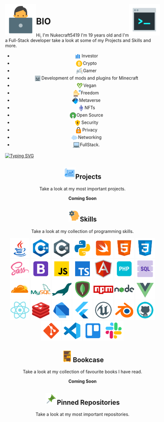<img align='left' src='https://raw.githubusercontent.com/Nukecraft5419/Nukecraft5419/main/logo/working-with-a-laptop.png' width='20%'>
<img align='right' src='https://raw.githubusercontent.com/Nukecraft5419/Nukecraft5419/main/logo/console.png' width='20%'>

# BIO

Hi, I'm Nukecraft5419 I'm 19 years old and I'm a Full-Stack developer take a look at some of my Projects and Skills and more.

<ul align="center">
<li><span style = 'line-height: 20px'>
  <img src = 'https://raw.githubusercontent.com/Nukecraft5419/Nukecraft5419/main/skills/analytics.png' height='24px' style='vertical-align: middle' />Investor
</span></li>
<li><span style = 'line-height: 20px'>
  <img src = 'https://raw.githubusercontent.com/Nukecraft5419/Nukecraft5419/main/skills/bitcoin.png' height='24px' style='vertical-align: middle' />Crypto</span></li>
<li><span style = 'line-height: 20px'>
  <img src = 'https://raw.githubusercontent.com/Nukecraft5419/Nukecraft5419/main/skills/game-controller.png' height='24px' style='vertical-align: middle'/>Gamer
</span></li>
<li><span style = 'line-height: 20px'>
  <img src = 'https://raw.githubusercontent.com/Nukecraft5419/Nukecraft5419/main/skills/minecraft-skeleton.png' height='24px' style='vertical-align: middle' />Development of mods and plugins for Minecraft
</span></li>
<li><span style = 'line-height: 20px'>
  <img src='https://raw.githubusercontent.com/Nukecraft5419/Nukecraft5419/main/skills/vegan-symbol.png' height='24px' style='vertical-align: middle'/>Vegan
</span></li>
<li><span style = 'line-height: 20px'>
  <img src='https://raw.githubusercontent.com/Nukecraft5419/Nukecraft5419/main/skills/freedom.png' height='24px' style='vertical-align: middle'/>Freedom
</span></li>
<li><span style = 'line-height: 20px'>
  <img src='https://raw.githubusercontent.com/Nukecraft5419/Nukecraft5419/main/skills/blockchain-new-logo.png' height='24px' style='vertical-align: middle'/>Metaverse
</span></li>
<li><span style = 'line-height: 20px'>
  <img src='https://raw.githubusercontent.com/Nukecraft5419/Nukecraft5419/main/skills/ethereum.png' height='24px' style='vertical-align: middle'/>NFTs
</span></li>
<li><span style = 'line-height: 20px'>
  <img src='https://raw.githubusercontent.com/Nukecraft5419/Nukecraft5419/main/skills/open-source.png' height='24px' style='vertical-align: middle'/>Open Source
</span>
</li>
<li><span style = 'line-height: 20px'>
  <img src='https://raw.githubusercontent.com/Nukecraft5419/Nukecraft5419/main/skills/security-lock.png' height='24px' style='vertical-align: middle'/>Security
</span></li>
<li><span style = 'line-height: 20px'>
  <img src='https://raw.githubusercontent.com/Nukecraft5419/Nukecraft5419/main/skills/privacy.png' height='24px' style='vertical-align: middle'/>Privacy
</span></li>
<li><span style = 'line-height: 20px'>
<img src='https://raw.githubusercontent.com/Nukecraft5419/Nukecraft5419/main/skills/cloud.png' height='24px' style='vertical-align: middle'/>Networking
</span></li>
<li><span style = 'line-height: 20px'>
  <img src='https://raw.githubusercontent.com/Nukecraft5419/Nukecraft5419/main/skills/laptop.png' height='24px' style='vertical-align: middle'/>FullStack.
</span></li>
</ul>

[![Typing SVG](https://readme-typing-svg.herokuapp.com?size=24&duration=6000&color=55A630&center=true&vCenter=true&width=820&height=120&lines=Coding+for+a+better+and+free+future+for+all.+%F0%9F%92%BB)](https://git.io/typing-svg)

<h2 align="center"><img src='https://raw.githubusercontent.com/Nukecraft5419/Nukecraft5419/main/skills/project.png' height='38px'/>Projects</h2>
<p align="center">Take a look at my most important projects.</p>
<p align="center"><b>Coming Soon</b></p>

<h2 align="center"><img src='https://raw.githubusercontent.com/Nukecraft5419/Nukecraft5419/main/skills/development-skill.png' height='38px'/>Skills</h2>
<p align="center">Take a look at my collection of programming skills.</p>

<p align="center">
<img src='https://raw.githubusercontent.com/Nukecraft5419/Nukecraft5419/main/skills/java.png' height='64px'/>
<img src='https://raw.githubusercontent.com/Nukecraft5419/Nukecraft5419/main/skills/c++.png' height='64px'/>
<img src='https://raw.githubusercontent.com/Nukecraft5419/Nukecraft5419/main/skills/c-sharp.png' height='64px'/>
<img src='https://raw.githubusercontent.com/Nukecraft5419/Nukecraft5419/main/skills/python.png' height='64px'/>
<img src='https://raw.githubusercontent.com/Nukecraft5419/Nukecraft5419/main/skills/swift.png' height='64px'/>
<img src='https://raw.githubusercontent.com/Nukecraft5419/Nukecraft5419/main/skills/html.png' height='64px'/>
<img src='https://raw.githubusercontent.com/Nukecraft5419/Nukecraft5419/main/skills/css3.png' height='64px'/>
<img src='https://raw.githubusercontent.com/Nukecraft5419/Nukecraft5419/main/skills/sass.png' height='64px'/>
<img src='https://raw.githubusercontent.com/Nukecraft5419/Nukecraft5419/main/skills/bootstrap.png' height='64px'/>
<img src='https://raw.githubusercontent.com/Nukecraft5419/Nukecraft5419/main/skills/javascript.png' height='64px'/>
<img src='https://raw.githubusercontent.com/Nukecraft5419/Nukecraft5419/main/skills/typescript.png' height='64px'/>
<img src='https://raw.githubusercontent.com/Nukecraft5419/Nukecraft5419/main/skills/angularjs.png' height='64px'/>
<img src='https://raw.githubusercontent.com/Nukecraft5419/Nukecraft5419/main/skills/php.png' height='64px'/>
<img src='https://raw.githubusercontent.com/Nukecraft5419/Nukecraft5419/main/skills/sql.png' height='64px'/>
<img src='https://raw.githubusercontent.com/Nukecraft5419/Nukecraft5419/main/skills/cloudflare.png' height='64px'/>
<img src='https://raw.githubusercontent.com/Nukecraft5419/Nukecraft5419/main/skills/mysql.png' height='64px'/>
<img src='https://raw.githubusercontent.com/Nukecraft5419/Nukecraft5419/main/skills/mariadb.png' height='64px'/>
<img src='https://raw.githubusercontent.com/Nukecraft5419/Nukecraft5419/main/skills/mongodb.png' height='64px'/>
<img src='https://raw.githubusercontent.com/Nukecraft5419/Nukecraft5419/main/skills/npm.png' height='64px'/>
<img src='https://raw.githubusercontent.com/Nukecraft5419/Nukecraft5419/main/skills/nodejs.png' height='64px'/>
<img src='https://raw.githubusercontent.com/Nukecraft5419/Nukecraft5419/main/skills/vuejs.png' height='64px'/>
<img src='https://raw.githubusercontent.com/Nukecraft5419/Nukecraft5419/main/skills/react.png' height='64px'/>
<img src='https://raw.githubusercontent.com/Nukecraft5419/Nukecraft5419/main/skills/redis.png' height='64px'/>
<img src='https://raw.githubusercontent.com/Nukecraft5419/Nukecraft5419/main/skills/dart.png' height='64px'/>
<img src='https://raw.githubusercontent.com/Nukecraft5419/Nukecraft5419/main/skills/flutter.png' height='64px'/>
<img src='https://raw.githubusercontent.com/Nukecraft5419/Nukecraft5419/main/skills/unreal-engine.png' height='64px'/>
<img src='https://raw.githubusercontent.com/Nukecraft5419/Nukecraft5419/main/skills/blender.png' height='64px'/>
<img src='https://raw.githubusercontent.com/Nukecraft5419/Nukecraft5419/main/skills/github.png' height='64px'/>
<img src='https://raw.githubusercontent.com/Nukecraft5419/Nukecraft5419/main/skills/git.png' height='64px'/>
<img src='https://raw.githubusercontent.com/Nukecraft5419/Nukecraft5419/main/skills/visual-studio-code-2019.png' height='64px'/>
<img src='https://raw.githubusercontent.com/Nukecraft5419/Nukecraft5419/main/skills/trello.png' height='64px'/>
<img src='https://raw.githubusercontent.com/Nukecraft5419/Nukecraft5419/main/skills/slack-new.png' height='64px'/>
</p>

<h2 align="center"><img src='https://raw.githubusercontent.com/Nukecraft5419/Nukecraft5419/main/skills/bookcase.png' height='38px'/>Bookcase</h2>
<p align="center">Take a look at my collection of favourite books I have read.</p>
<p align="center"><b>Coming Soon</b></p>

<h2 align="center"><img src='https://raw.githubusercontent.com/Nukecraft5419/Nukecraft5419/main/skills/push-pin.png' height='38px'/>Pinned Repositories</h2>
<p align="center">Take a look at my most important repositories.</p>

